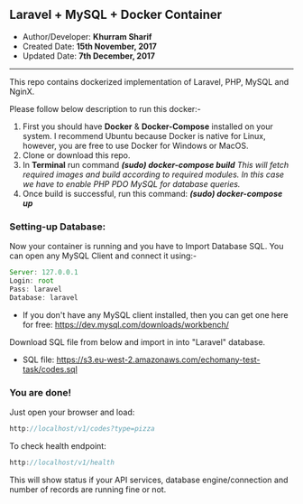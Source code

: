 ## Laravel + MySQL + Docker Container
* Author/Developer: **Khurram Sharif**
* Created Date: **15th November, 2017**
* Updated Date: **7th December, 2017**

------------
This repo contains dockerized implementation of Laravel, PHP, MySQL and NginX.

Please follow below description to run this docker:-

1. First you should have **Docker** & **Docker-Compose** installed on your system. I recommend Ubuntu because Docker is native for Linux, however, you are free to use Docker for Windows or MacOS.
2. Clone or download this repo.
3. In **Terminal** run command ***(sudo) docker-compose build***
*This will fetch required images and build according to required modules. In this case we have to enable PHP PDO MySQL for database queries.*
4. Once build is successful, run this command: ***(sudo) docker-compose up***

### Setting-up Database: 

Now your container is running and you have to Import Database SQL. You can open any MySQL Client and connect it using:-
```javascript
Server: 127.0.0.1
Login: root
Pass: laravel
Database: laravel
```
* If you don't have any MySQL client installed, then you can get one here for free: 
https://dev.mysql.com/downloads/workbench/ 

Download SQL file from below and import in into "Laravel" database.
* SQL file: https://s3.eu-west-2.amazonaws.com/echomany-test-task/codes.sql 

### You are done! 
Just open your browser and load:
```javascript
http://localhost/v1/codes?type=pizza
```
To check health endpoint:
```javascript
http://localhost/v1/health
```
This will show status if your API services, database engine/connection and number of records are running fine or not.

